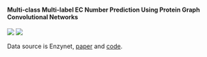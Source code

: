 #### Multi-class Multi-label EC Number Prediction Using Protein Graph Convolutional Networks



<img src="hhttps://github.com/mhlee216/EC_number_Prediction_PGCN/blob/main/model.png">


<img src="https://github.com/mhlee216/EC_number_Prediction_PGCN/blob/main/results.png">


Data source is Enzynet, <a href="https://peerj.com/articles/4750/">paper</a> and <a href="https://github.com/shervinea/enzynet">code</a>.
